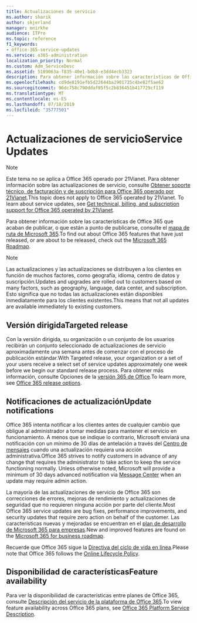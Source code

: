 ```yaml
---
title: Actualizaciones de servicio
ms.author: sharik
author: skjerland
manager: mnirkhe
audience: ITPro
ms.topic: reference
f1_keywords:
- office-365-service-updates
ms.service: o365-administration
localization_priority: Normal
ms.custom: Adm_ServiceDesc
ms.assetid: 5189063a-f835-40e1-bdb8-e3dd4ecb3323
description: Para obtener información sobre las características de Office 365 que acaban de publicar, o que están a punto de publicarse, consulte el mapa de ruta de Microsoft 365.
ms.openlocfilehash: cd9de8191efb5d22644ba2901735c4be82f5ae62
ms.sourcegitcommit: 96dc758c790ddaf05f5c2b836451b417729cf119
ms.translationtype: MT
ms.contentlocale: es-ES
ms.lasthandoff: 07/18/2019
ms.locfileid: "35777501"
---
```

# <a name="service-updates"></a><span data-ttu-id="a9935-103">Actualizaciones de servicio</span><span class="sxs-lookup"><span data-stu-id="a9935-103">Service Updates</span></span>

> [!NOTE]
> <span data-ttu-id="a9935-p101">Este tema no se aplica a Office 365 operado por 21Vianet. Para obtener información sobre las actualizaciones de servicio, consulte [Obtener soporte técnico, de facturación y de suscripción para Office 365 operado por 21Vianet](http://go.microsoft.com/fwlink/?LinkID=733350&amp;clcid=0x409).</span><span class="sxs-lookup"><span data-stu-id="a9935-p101">This topic does not apply to Office 365 operated by 21Vianet. To learn about service updates, see [Get technical, billing, and subscription support for Office 365 operated by 21Vianet](http://go.microsoft.com/fwlink/?LinkID=733350&amp;clcid=0x409).</span></span> 
  
<span data-ttu-id="a9935-106">Para obtener información sobre las características de Office 365 que acaban de publicar, o que están a punto de publicarse, consulte el [mapa de ruta de Microsoft 365](https://go.microsoft.com/fwlink/?LinkId=509914).</span><span class="sxs-lookup"><span data-stu-id="a9935-106">To find out about Office 365 features that have just released, or are about to be released, check out the [Microsoft 365 Roadmap](https://go.microsoft.com/fwlink/?LinkId=509914).</span></span>
  
> [!NOTE]
> <span data-ttu-id="a9935-107">Las actualizaciones y las actualizaciones se distribuyen a los clientes en función de muchos factores, como geografía, idioma, centro de datos y suscripción.</span><span class="sxs-lookup"><span data-stu-id="a9935-107">Updates and upgrades are rolled out to customers based on many factors, such as geography, language, data center, and subscription.</span></span> <span data-ttu-id="a9935-108">Esto significa que no todas las actualizaciones están disponibles inmediatamente para los clientes existentes.</span><span class="sxs-lookup"><span data-stu-id="a9935-108">This means that not all updates are available immediately to existing customers.</span></span> 
  
## <a name="targeted-release"></a><span data-ttu-id="a9935-109">Versión dirigida</span><span class="sxs-lookup"><span data-stu-id="a9935-109">Targeted release</span></span>

<span data-ttu-id="a9935-110">Con la versión dirigida, su organización o un conjunto de los usuarios recibirán un conjunto seleccionado de actualizaciones de servicio aproximadamente una semana antes de comenzar con el proceso de publicación estándar.</span><span class="sxs-lookup"><span data-stu-id="a9935-110">With Targeted release, your organization or a set of your users receive a select set of service updates approximately one week before we begin our standard release process.</span></span> <span data-ttu-id="a9935-111">Para obtener más información, consulte Opciones de la [versión 365 de Office](https://docs.microsoft.com/office365/admin/manage/release-options-in-office-365?view=o365-worldwide).</span><span class="sxs-lookup"><span data-stu-id="a9935-111">To learn more, see [Office 365 release options](https://docs.microsoft.com/office365/admin/manage/release-options-in-office-365?view=o365-worldwide).</span></span> 
  
## <a name="update-notifications"></a><span data-ttu-id="a9935-112">Notificaciones de actualización</span><span class="sxs-lookup"><span data-stu-id="a9935-112">Update notifications</span></span>

<span data-ttu-id="a9935-p104">Office 365 intenta notificar a los clientes antes de cualquier cambio que obligue al administrador a tomar medidas para mantener el servicio en funcionamiento. A menos que se indique lo contrario, Microsoft enviará una notificación con un mínimo de 30 días de antelación a través del [Centro de mensajes](http://technet.microsoft.com/library/38FB3333-BFCC-4340-A37B-DEDA509C209.aspx) cuando una actualización requiera una acción administrativa.</span><span class="sxs-lookup"><span data-stu-id="a9935-p104">Office 365 strives to notify customers in advance of any change that requires the administrator to take action to keep the service functioning normally. Unless otherwise noted, Microsoft will provide a minimum of 30 days advanced notification via [Message Center](http://technet.microsoft.com/library/38FB3333-BFCC-4340-A37B-DEDA509C209.aspx) when an update may require admin action.</span></span> 
  
<span data-ttu-id="a9935-115">La mayoría de las actualizaciones de servicio de Office 365 son correcciones de errores, mejoras de rendimiento y actualizaciones de seguridad que no requieren ninguna acción por parte del cliente.</span><span class="sxs-lookup"><span data-stu-id="a9935-115">Most Office 365 service updates are bug fixes, performance improvements, and security updates that require zero action on behalf of the customer.</span></span> <span data-ttu-id="a9935-116">Las características nuevas y mejoradas se encuentran en el [plan de desarrollo de Microsoft 365 para empresas](http://roadmap.office.com/).</span><span class="sxs-lookup"><span data-stu-id="a9935-116">New and improved features are found on the [Microsoft 365 for business roadmap](http://roadmap.office.com/).</span></span>
  
<span data-ttu-id="a9935-117">Recuerde que Office 365 sigue la [Directiva del ciclo de vida en línea](https://support.microsoft.com/lifecycle#gp/osslpolicy).</span><span class="sxs-lookup"><span data-stu-id="a9935-117">Please note that Office 365 follows the [Online Lifecycle Policy](https://support.microsoft.com/lifecycle#gp/osslpolicy).</span></span>
  
## <a name="feature-availability"></a><span data-ttu-id="a9935-118">Disponibilidad de características</span><span class="sxs-lookup"><span data-stu-id="a9935-118">Feature availability</span></span>

<span data-ttu-id="a9935-119">Para ver la disponibilidad de características entre planes de Office 365, consulte [Descripción del servicio de la plataforma de Office 365](https://technet.microsoft.com/library/office-365-platform-service-description.aspx).</span><span class="sxs-lookup"><span data-stu-id="a9935-119">To view feature availability across Office 365 plans, see [Office 365 Platform Service Description](https://technet.microsoft.com/library/office-365-platform-service-description.aspx).</span></span>
  

